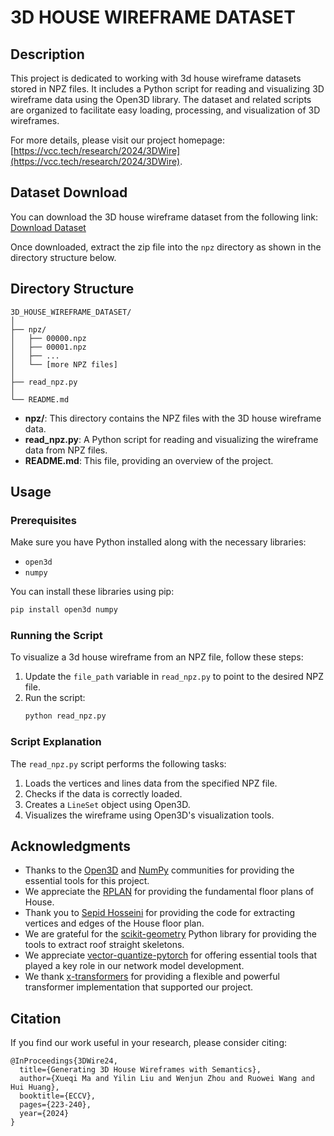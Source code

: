 # 3D HOUSE WIREFRAME DATASET

## Description

This project is dedicated to working with 3d house wireframe datasets stored in NPZ files. It includes a Python script for reading and visualizing 3D wireframe data using the Open3D library. The dataset and related scripts are organized to facilitate easy loading, processing, and visualization of 3D wireframes.

For more details, please visit our project homepage: [https://vcc.tech/research/2024/3DWire](https://vcc.tech/research/2024/3DWire).

## Dataset Download

You can download the 3D house wireframe dataset from the following link:
[Download Dataset](https://drive.google.com/drive/folders/1omp0mBoR8Z4jdHGM4V3699qO59fHfGhm?usp=sharing)

Once downloaded, extract the zip file into the `npz` directory as shown in the directory structure below.

## Directory Structure

```
3D_HOUSE_WIREFRAME_DATASET/
│
├── npz/
│   ├── 00000.npz
│   ├── 00001.npz
│   ├── ...
│   └── [more NPZ files]
│
├── read_npz.py
│
└── README.md
```

- **npz/**: This directory contains the NPZ files with the 3D house wireframe data.
- **read_npz.py**: A Python script for reading and visualizing the wireframe data from NPZ files.
- **README.md**: This file, providing an overview of the project.

## Usage

### Prerequisites

Make sure you have Python installed along with the necessary libraries:
- `open3d`
- `numpy`

You can install these libraries using pip:
```bash
pip install open3d numpy
```

### Running the Script

To visualize a 3d house wireframe from an NPZ file, follow these steps:

1. Update the `file_path` variable in `read_npz.py` to point to the desired NPZ file.
2. Run the script:
   ```bash
   python read_npz.py
   ```

### Script Explanation

The `read_npz.py` script performs the following tasks:
1. Loads the vertices and lines data from the specified NPZ file.
2. Checks if the data is correctly loaded.
3. Creates a `LineSet` object using Open3D.
4. Visualizes the wireframe using Open3D's visualization tools.


## Acknowledgments

- Thanks to the [Open3D](https://www.open3d.org/) and [NumPy](https://numpy.org/) communities for providing the essential tools for this project.
- We appreciate the [RPLAN](http://staff.ustc.edu.cn/~fuxm/projects/DeepLayout/index.html) for providing the fundamental floor plans of House.
- Thank you to [Sepid Hosseini](https://github.com/sepidsh) for providing the code for extracting vertices and edges of the House floor plan.
- We are grateful for the [scikit-geometry](https://github.com/scikit-geometry/scikit-geometry) Python library for providing the tools to extract roof straight skeletons.
- We appreciate [vector-quantize-pytorch](https://github.com/lucidrains/vector-quantize-pytorch) for offering essential tools that played a key role in our network model development.
- We thank [x-transformers](https://github.com/lucidrains/x-transformers) for providing a flexible and powerful transformer implementation that supported our project.

## Citation
If you find our work useful in your research, please consider citing:

	@InProceedings{3DWire24,
	  title={Generating 3D House Wireframes with Semantics}, 
	  author={Xueqi Ma and Yilin Liu and Wenjun Zhou and Ruowei Wang and Hui Huang},
	  booktitle={ECCV},
	  pages={223-240},
	  year={2024}
	}
